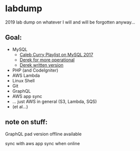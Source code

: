 # labdump
2019 lab dump on whatever I will and will be forgotten anyway...

## Goal:
- MySQL
  - [Caleb Curry Playlist on MySQL 2017](https://www.youtube.com/playlist?list=PL_c9BZzLwBRKn20DFbNeLAAbw4ZMTlZPH)
  - [Derek for more operational](https://www.youtube.com/watch?v=yPu6qV5byu4)
  - [Derek written version](http://www.newthinktank.com/2014/08/mysql-video-tutorial/)
- PHP (and CodeIgniter)
- AWS Lambda
- Linux Shell
- Git
- GraphQL
- AWS app sync
- ... just AWS in general (S3, Lambda, SQS)
- (et al...)

## note on stuff:
GraphQL pad version offline available

sync with aws app sync when online